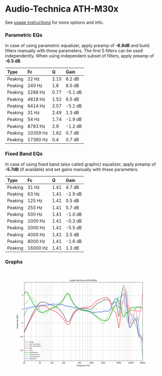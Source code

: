 # Audio-Technica ATH-M30x
See [usage instructions](https://github.com/jaakkopasanen/AutoEq#usage) for more options and info.

### Parametric EQs
In case of using parametric equalizer, apply preamp of **-6.8dB** and build filters manually
with these parameters. The first 5 filters can be used independently.
When using independent subset of filters, apply preamp of **-6.5 dB**.

| Type    | Fc       |    Q | Gain    |
|:--------|:---------|:-----|:--------|
| Peaking | 22 Hz    | 2.15 | 6.2 dB  |
| Peaking | 249 Hz   | 1.8  | 6.0 dB  |
| Peaking | 2286 Hz  | 0.77 | -5.1 dB |
| Peaking | 4818 Hz  | 1.52 | 6.5 dB  |
| Peaking | 6414 Hz  | 2.57 | -5.1 dB |
| Peaking | 31 Hz    | 2.49 | 1.3 dB  |
| Peaking | 54 Hz    | 1.74 | -1.9 dB |
| Peaking | 8783 Hz  | 2.9  | -1.2 dB |
| Peaking | 10359 Hz | 1.82 | 0.7 dB  |
| Peaking | 17360 Hz | 0.4  | 0.7 dB  |

### Fixed Band EQs
In case of using fixed band (also called graphic) equalizer, apply preamp of **-5.7dB**
(if available) and set gains manually with these parameters.

| Type    | Fc       |    Q | Gain    |
|:--------|:---------|:-----|:--------|
| Peaking | 31 Hz    | 1.41 | 4.7 dB  |
| Peaking | 63 Hz    | 1.41 | -2.9 dB |
| Peaking | 125 Hz   | 1.41 | 0.5 dB  |
| Peaking | 250 Hz   | 1.41 | 5.7 dB  |
| Peaking | 500 Hz   | 1.41 | -1.0 dB |
| Peaking | 1000 Hz  | 1.41 | -0.3 dB |
| Peaking | 2000 Hz  | 1.41 | -5.5 dB |
| Peaking | 4000 Hz  | 1.41 | 2.5 dB  |
| Peaking | 8000 Hz  | 1.41 | -1.6 dB |
| Peaking | 16000 Hz | 1.41 | 1.3 dB  |

### Graphs
![](./Audio-Technica%20ATH-M30x.png)